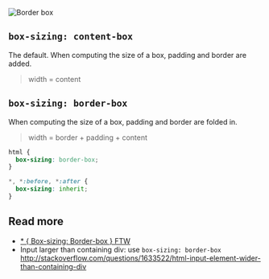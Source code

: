 ![Border box](https://css-tricks.com/wp-content/uploads/2010/09/widthbox.png)

## `box-sizing: content-box`
The default. When computing the size of a box, padding and border are added.

> width = content

## `box-sizing: border-box`
When computing the size of a box, padding and border are folded in.

> width = border + padding + content

```css
html {
  box-sizing: border-box;
}

*, *:before, *:after {
  box-sizing: inherit;
}
```

## Read more
- [* { Box-sizing: Border-box } FTW](http://www.paulirish.com/2012/box-sizing-border-box-ftw/)
- Input larger than containing div: use `box-sizing: border-box` http://stackoverflow.com/questions/1633522/html-input-element-wider-than-containing-div
